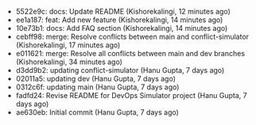 - 5522e9c: docs: Update README (Kishorekalingi, 12 minutes ago)
- ee1a187: feat: Add new feature (Kishorekalingi, 14 minutes ago)
- 10e73b1: docs: Add FAQ section (Kishorekalingi, 14 minutes ago)
- cebff98: merge: Resolve conflicts between main and conflict-simulator (Kishorekalingi, 17 minutes ago)
- e011621: merge: Resolve all conflicts between main and dev branches (Kishorekalingi, 34 minutes ago)
- d3dd9b2: updating conflict-simulator (Hanu Gupta, 7 days ago)
- 02011a5: updating dev (Hanu Gupta, 7 days ago)
- 0312c6f: updating main (Hanu Gupta, 7 days ago)
- fadfd24: Revise README for DevOps Simulator project (Hanu Gupta, 7 days ago)
- ae630eb: Initial commit (Hanu Gupta, 7 days ago)
